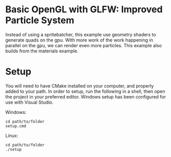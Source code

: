# Basic OpenGL with GLFW: Improved Particle System

Instead of using a spritebatcher, this example use geometry shaders to generate quads on the gpu.
With more work of the work happening in parallel on the gpu, we can render even more particles.
This example also builds from the materials example.

# Setup

You will need to have CMake installed on your computer, and properly added to your path.
In order to setup, run the following in a shell, then open the project in your preferred editor.
Windows setup has been configured for use with Visual Studio.

Windows:
```
cd path/to/folder
setup.cmd
```
Linux:
```
cd path/to/folder
./setup
```
